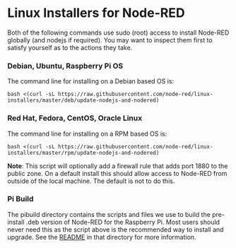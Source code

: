 # Linux Installers for Node-RED

Both of the following commands use sudo (root) access to install Node-RED globally (and nodejs if required). You may want to inspect them first to satisfy yourself as to the actions they take.

### Debian, Ubuntu, Raspberry Pi OS

The command line for installing on a Debian based OS is:

```
bash <(curl -sL https://raw.githubusercontent.com/node-red/linux-installers/master/deb/update-nodejs-and-nodered)
```

### Red Hat, Fedora, CentOS, Oracle Linux

The command line for installing on a RPM based OS is:

```
bash <(curl -sL https://raw.githubusercontent.com/node-red/linux-installers/master/rpm/update-nodejs-and-nodered)
```

**Note**: This script will optionally add a firewall rule that adds port 1880 to the public zone. On a default install this should allow access to Node-RED from outside of the local machine. The default is not to do this.

### Pi Build

The pibuild directory contains the scripts and files we use to build the pre-install .deb version of Node-RED for the Raspberry Pi. Most users should never need this as the script above is the recommended way to install and upgrade. See the [README](pibuild) in that directory for more information.
